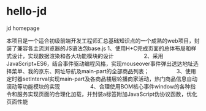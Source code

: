 # hello-jd
jd homepage

本项目是一个适合初级前端开发工程师汇总基础知识点的一个成熟的web项目，封装了兼容各主流浏览器的JS语法包base.js
1、使用H+C完成页面的总体布局和样式设计，实现数据渲染和各大功能模块的设计                    
2、采用JavaScript+ES6，结合事件驱动编程风格，实现mouseover事件弹出送达地址选择菜单、我的京东、网址导航及main-part的全部商品列表；                  
3、使用定时器setInterval实现main-part及各商品楼层轮播商家活动，热门商品信息自动滚动等功能模块的实现                    
4、合理使用BOM核心事件window的各种指令和服务实现页面的合理化加载，并封装a标签附加JavaScript伪协议函数，优化页面性能
